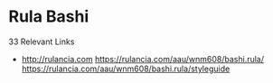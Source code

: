 # Rula Bashi

33 Relevant Links
- http://rulancia.com
 https://rulancia.com/aau/wnm608/bashi.rula/
https://rulancia.com/aau/wnm608/bashi.rula/styleguide
